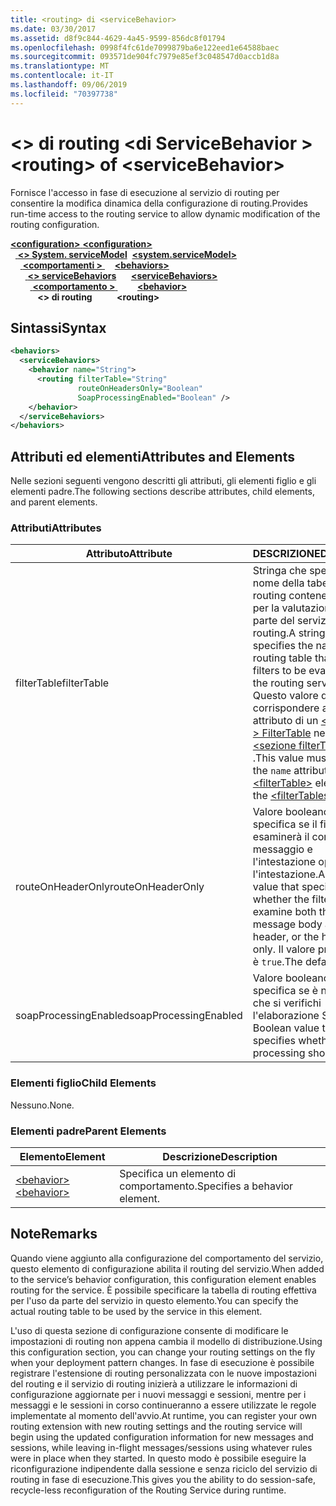 ```yaml
---
title: <routing> di <serviceBehavior>
ms.date: 03/30/2017
ms.assetid: d8f9c844-4629-4a45-9599-856dc8f01794
ms.openlocfilehash: 0998f4fc61de7099879ba6e122eed1e64588baec
ms.sourcegitcommit: 093571de904fc7979e85ef3c048547d0accb1d8a
ms.translationtype: MT
ms.contentlocale: it-IT
ms.lasthandoff: 09/06/2019
ms.locfileid: "70397738"
---
```

# <a name="routing-of-servicebehavior"></a><span data-ttu-id="2da25-102">\<> di routing \<di ServiceBehavior ></span><span class="sxs-lookup"><span data-stu-id="2da25-102">\<routing> of \<serviceBehavior></span></span>
<span data-ttu-id="2da25-103">Fornisce l'accesso in fase di esecuzione al servizio di routing per consentire la modifica dinamica della configurazione di routing.</span><span class="sxs-lookup"><span data-stu-id="2da25-103">Provides run-time access to the routing service to allow dynamic modification of the routing configuration.</span></span>  
  
<span data-ttu-id="2da25-104">[ **\<configuration>** ](../configuration-element.md)</span><span class="sxs-lookup"><span data-stu-id="2da25-104">[**\<configuration>**](../configuration-element.md)</span></span>\
<span data-ttu-id="2da25-105">&nbsp;&nbsp;[ **\<> System. serviceModel**](system-servicemodel.md)</span><span class="sxs-lookup"><span data-stu-id="2da25-105">&nbsp;&nbsp;[**\<system.serviceModel>**](system-servicemodel.md)</span></span>\
<span data-ttu-id="2da25-106">&nbsp;&nbsp;&nbsp;&nbsp;[ **\<comportamenti >** ](behaviors.md)</span><span class="sxs-lookup"><span data-stu-id="2da25-106">&nbsp;&nbsp;&nbsp;&nbsp;[**\<behaviors>**](behaviors.md)</span></span>\
<span data-ttu-id="2da25-107">&nbsp;&nbsp;&nbsp;&nbsp;&nbsp;&nbsp;[ **\<> serviceBehaviors**](servicebehaviors.md)</span><span class="sxs-lookup"><span data-stu-id="2da25-107">&nbsp;&nbsp;&nbsp;&nbsp;&nbsp;&nbsp;[**\<serviceBehaviors>**](servicebehaviors.md)</span></span>\
<span data-ttu-id="2da25-108">&nbsp;&nbsp;&nbsp;&nbsp;&nbsp;&nbsp;&nbsp;&nbsp;[ **\<comportamento >** ](behavior-of-servicebehaviors.md)</span><span class="sxs-lookup"><span data-stu-id="2da25-108">&nbsp;&nbsp;&nbsp;&nbsp;&nbsp;&nbsp;&nbsp;&nbsp;[**\<behavior>**](behavior-of-servicebehaviors.md)</span></span>\
<span data-ttu-id="2da25-109">&nbsp;&nbsp;&nbsp;&nbsp;&nbsp;&nbsp;&nbsp;&nbsp;&nbsp;&nbsp; **\<> di routing**</span><span class="sxs-lookup"><span data-stu-id="2da25-109">&nbsp;&nbsp;&nbsp;&nbsp;&nbsp;&nbsp;&nbsp;&nbsp;&nbsp;&nbsp;**\<routing>**</span></span>  
  
## <a name="syntax"></a><span data-ttu-id="2da25-110">Sintassi</span><span class="sxs-lookup"><span data-stu-id="2da25-110">Syntax</span></span>  
  
```xml  
<behaviors>
  <serviceBehaviors>
    <behavior name="String">
      <routing filterTable="String"
               routeOnHeadersOnly="Boolean"
               SoapProcessingEnabled="Boolean" />
    </behavior>
  </serviceBehaviors>
</behaviors>
```  
  
## <a name="attributes-and-elements"></a><span data-ttu-id="2da25-111">Attributi ed elementi</span><span class="sxs-lookup"><span data-stu-id="2da25-111">Attributes and Elements</span></span>  
 <span data-ttu-id="2da25-112">Nelle sezioni seguenti vengono descritti gli attributi, gli elementi figlio e gli elementi padre.</span><span class="sxs-lookup"><span data-stu-id="2da25-112">The following sections describe attributes, child elements, and parent elements.</span></span>  
  
### <a name="attributes"></a><span data-ttu-id="2da25-113">Attributi</span><span class="sxs-lookup"><span data-stu-id="2da25-113">Attributes</span></span>  
  
|<span data-ttu-id="2da25-114">Attributo</span><span class="sxs-lookup"><span data-stu-id="2da25-114">Attribute</span></span>|<span data-ttu-id="2da25-115">DESCRIZIONE</span><span class="sxs-lookup"><span data-stu-id="2da25-115">Description</span></span>|  
|---------------|-----------------|  
|<span data-ttu-id="2da25-116">filterTable</span><span class="sxs-lookup"><span data-stu-id="2da25-116">filterTable</span></span>|<span data-ttu-id="2da25-117">Stringa che specifica il nome della tabella di routing contenente i filtri per la valutazione da parte del servizio di routing.</span><span class="sxs-lookup"><span data-stu-id="2da25-117">A string that specifies the name of the routing table that contains filters to be evaluated by the routing service.</span></span> <span data-ttu-id="2da25-118">Questo valore deve corrispondere all' `name` attributo di un [ \<elemento > FilterTable](filtertable.md) nella [ \<sezione filterTables >](filtertables.md) .</span><span class="sxs-lookup"><span data-stu-id="2da25-118">This value must match the `name` attribute of a [\<filterTable>](filtertable.md) element in the [\<filterTables>](filtertables.md) section.</span></span>|  
|<span data-ttu-id="2da25-119">routeOnHeaderOnly</span><span class="sxs-lookup"><span data-stu-id="2da25-119">routeOnHeaderOnly</span></span>|<span data-ttu-id="2da25-120">Valore booleano che specifica se il filtro esaminerà il corpo del messaggio e l'intestazione oppure solo l'intestazione.</span><span class="sxs-lookup"><span data-stu-id="2da25-120">A Boolean value that specifies whether the filter will examine both the message body and the header, or the header only.</span></span> <span data-ttu-id="2da25-121">Il valore predefinito è `true`.</span><span class="sxs-lookup"><span data-stu-id="2da25-121">The default is `true`.</span></span>|  
|<span data-ttu-id="2da25-122">soapProcessingEnabled</span><span class="sxs-lookup"><span data-stu-id="2da25-122">soapProcessingEnabled</span></span>|<span data-ttu-id="2da25-123">Valore booleano che specifica se è necessario che si verifichi l'elaborazione SOAP.</span><span class="sxs-lookup"><span data-stu-id="2da25-123">A Boolean value that specifies whether SOAP processing should occur.</span></span>|  
  
### <a name="child-elements"></a><span data-ttu-id="2da25-124">Elementi figlio</span><span class="sxs-lookup"><span data-stu-id="2da25-124">Child Elements</span></span>  
 <span data-ttu-id="2da25-125">Nessuno.</span><span class="sxs-lookup"><span data-stu-id="2da25-125">None.</span></span>  
  
### <a name="parent-elements"></a><span data-ttu-id="2da25-126">Elementi padre</span><span class="sxs-lookup"><span data-stu-id="2da25-126">Parent Elements</span></span>  
  
|<span data-ttu-id="2da25-127">Elemento</span><span class="sxs-lookup"><span data-stu-id="2da25-127">Element</span></span>|<span data-ttu-id="2da25-128">Descrizione</span><span class="sxs-lookup"><span data-stu-id="2da25-128">Description</span></span>|  
|-------------|-----------------|  
|[<span data-ttu-id="2da25-129">\<behavior></span><span class="sxs-lookup"><span data-stu-id="2da25-129">\<behavior></span></span>](behavior-of-endpointbehaviors.md)|<span data-ttu-id="2da25-130">Specifica un elemento di comportamento.</span><span class="sxs-lookup"><span data-stu-id="2da25-130">Specifies a behavior element.</span></span>|  
  
## <a name="remarks"></a><span data-ttu-id="2da25-131">Note</span><span class="sxs-lookup"><span data-stu-id="2da25-131">Remarks</span></span>  
 <span data-ttu-id="2da25-132">Quando viene aggiunto alla configurazione del comportamento del servizio, questo elemento di configurazione abilita il routing del servizio.</span><span class="sxs-lookup"><span data-stu-id="2da25-132">When added to the service’s behavior configuration, this configuration element enables routing for the service.</span></span> <span data-ttu-id="2da25-133">È possibile specificare la tabella di routing effettiva per l'uso da parte del servizio in questo elemento.</span><span class="sxs-lookup"><span data-stu-id="2da25-133">You can specify the actual routing table to be used by the service in this element.</span></span>  
  
 <span data-ttu-id="2da25-134">L'uso di questa sezione di configurazione consente di modificare le impostazioni di routing non appena cambia il modello di distribuzione.</span><span class="sxs-lookup"><span data-stu-id="2da25-134">Using this configuration section, you can change your routing settings on the fly when your deployment pattern changes.</span></span> <span data-ttu-id="2da25-135">In fase di esecuzione è possibile registrare l'estensione di routing personalizzata con le nuove impostazioni del routing e il servizio di routing inizierà a utilizzare le informazioni di configurazione aggiornate per i nuovi messaggi e sessioni, mentre per i messaggi e le sessioni in corso continueranno a essere utilizzate le regole implementate al momento dell'avvio.</span><span class="sxs-lookup"><span data-stu-id="2da25-135">At runtime, you can register your own routing extension with new routing settings and the routing service will begin using the updated configuration information for new messages and sessions, while leaving in-flight messages/sessions using whatever rules were in place when they started.</span></span>  <span data-ttu-id="2da25-136">In questo modo è possibile eseguire la riconfigurazione indipendente dalla sessione e senza riciclo del servizio di routing in fase di esecuzione.</span><span class="sxs-lookup"><span data-stu-id="2da25-136">This gives you the ability to do session-safe, recycle-less reconfiguration of the Routing Service during runtime.</span></span>  
